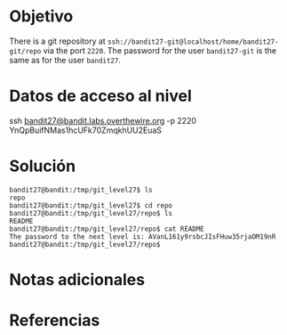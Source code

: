 # Objetivo
There is a git repository at `ssh://bandit27-git@localhost/home/bandit27-git/repo` via the port `2220`. The password for the user `bandit27-git` is the same as for the user `bandit27`.

# Datos de acceso al nivel
ssh bandit27@bandit.labs.overthewire.org -p 2220
YnQpBuifNMas1hcUFk70ZmqkhUU2EuaS


# Solución
```
bandit27@bandit:/tmp/git_level27$ ls
repo
bandit27@bandit:/tmp/git_level27$ cd repo
bandit27@bandit:/tmp/git_level27/repo$ ls
README
bandit27@bandit:/tmp/git_level27/repo$ cat README
The password to the next level is: AVanL161y9rsbcJIsFHuw35rjaOM19nR
bandit27@bandit:/tmp/git_level27/repo$
```

# Notas adicionales
 

# Referencias